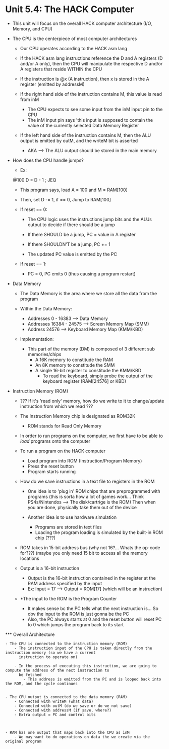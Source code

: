# Unit 5.4: The HACK Computer

* This unit will focus on the overall HACK computer architecture (I/O, Memory, and CPU)


* The CPU is the centerpiece of most computer architectures

	- Our CPU operates according to the HACK asm lang

	- If the HACK asm lang instructions reference the D and A registers (D and/or A only), then the CPU will
	  manipulate the respective D and/or A registers that reside WITHIN the CPU

	- If the instruction is @x (A instruction), then x is stored in the A register (emitted by addressM) 

	- If the right hand side of the instruction contains M, this value is read from inM 
		- The CPU expects to see some input from the inM input pin to the CPU
		- The inM input pin says 'this input is supposed to contain the value of the currently selected Data
		  Memory Register

	- If the left hand side of the instruction contains M, then the ALU output is emitted by outM, and the writeM
	  bit is asserted 
		- AKA --> The ALU output should be stored in the main memory



* How does the CPU handle jumps?

	- Ex:

	@100
	D = D - 1 ; JEQ

	- This program says, load A = 100 and M = RAM[100]
	- Then, set D -= 1, if == 0, Jump to RAM[100]


	- If reset == 0:
		- The CPU logic uses the instructions jump bits and the ALUs output to decide if there should be a jump
		- If there SHOULD be a jump, PC = value in A register
		- If there SHOULDN'T be a jump, PC += 1

		- The updated PC value is emitted by the PC

	- If reset == 1:
		- PC = 0, PC emits 0 (thus causing a program restart)


* Data Memory

	- The Data Memory is the area where we store all the data from the program

	- Within the Data Memory:
		- Addresses 0 - 16383 --> Data Memory
		- Addresses 16384 - 24575 --> Screen Memory Map (SMM)
		- Address 24576 --> Keyboard Memory Map (KMM/KBD)


	- Implementation:
		- This part of the memory (DM) is composed of 3 different sub memories/chips
			- A 16K memory to constitude the RAM
			- An 8K memory to constitude the SMM
			- A single 16-bit register to constitude the KMM/KBD
				- To read the keyboard, simply probe the output of the keyboard register (RAM[24576] or
				  KBD)



* Instruction Memory (ROM)

	- ??? If it's 'read only' memory, how do we write to it to change/update instruction from which we read ???

	- The Instruction Memory chip is designated as ROM32K 
		- ROM stands for Read Only Memory

	- In order to run programs on the computer, we first have to be able to *load* programs onto the computer

	- To run a program on the HACK computer
		- Load program into ROM (Instruction/Program Memory)
		- Press the reset button 
		- Program starts running

	- How do we save instructions in a text file to registers in the ROM
		- One idea is to 'plug in' ROM chips that are preprogrammed with programs (this is sorta how a lot of
		  games work... Think PS4s/Nintendos --> The disk/cartrige is the ROM) Then when you are done,
 		  physically take them out of the device

		- Another idea is to use hardware simulation
			- Programs are stored in text files
			- Loading the program loading is simulated by the built-in ROM chip (???)



	- ROM takes in 15-bit address bus (why not 16?... Whats the op-code for???) (maybe you only need 15 bit to
	  access all the memory locations

	- Output is a 16-bit instruction
		- Output is the 16-bit instruction contained in the register at the RAM address specified by the input
		- Ex: Input = 17 --> Output = ROM[17] (which will be an instruction)



	- *The input to the ROM is the Program Counter
		- It makes sense bc the PC tells what the next instruction is... So obv the input to the ROM is just
		  gonna be the PC
		- Also, the PC always starts at 0 and the reset button will reset PC to 0 which jumps the program back
		  to its start




*** Overall Architecture

	- The CPU is connected to the instruction memory (ROM)
		- The instruction input of the CPU is taken directly from the instruction memory (so we have a current
		  instruction to operate on)
	
		- In the process of executing this instruction, we are going to compute the address of the next instruction to
		  be fetched
			- This address is emitted from the PC and is looped back into the ROM, and the cycle continues 


	- The CPU output is connected to the data memory (RAM)
		- Connected with writeM (what data)
		- Connected with outM (do we save or do we not save)
		- Connected with addressM (if save, where?)
		- Extra output = PC and control bits



	- RAM has one output that maps back into the CPU as inM
		- We may want to do operations on data the we create via the original program	



